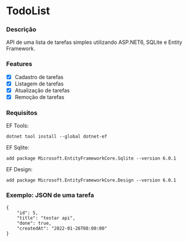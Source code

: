# TodoList

### Descrição
<p>API de uma lista de tarefas simples utilizando ASP.NET6, SQLite e Entity Framework.</p>

### Features
- [x] Cadastro de tarefas
- [x] Listagem de tarefas
- [x] Atualização de tarefas
- [x] Remoção de tarefas

### Requisitos
EF Tools: 
``` 
dotnet tool install --global dotnet-ef 
```
EF Sqlite: 
``` 
add package Microsoft.EntityFrameworkCore.Sqlite --version 6.0.1
```
EF Design: 
``` 
add package Microsoft.EntityFrameworkCore.Design --version 6.0.1
```

### Exemplo: JSON de uma tarefa
```
{
    "id": 5,
    "title": "testar api",
    "done": true,
    "createdAt": "2022-01-26T08:00:00"
}
```
